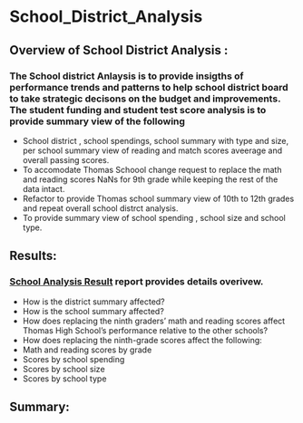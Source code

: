 # School_District_Analysis

## Overview of School District Analysis : 
  ### The School district Anlaysis is to provide insigths of performance trends and patterns to help school district board to take strategic decisons on the budget and improvements. The student funding and student test score analysis is to provide summary view of the following 
  * School district , school spendings, school summary with type and size, per school summary view of reading and match scores aveerage and overall passing scores. 
  * To accomodate Thomas Schoool change request to replace the math and reading scores NaNs for 9th grade while keeping the rest of the data intact.
  * Refactor to provide Thomas school summary view of 10th to 12th grades and repeat overall school distrct analysis.
  * To provide summary view of school spending , school size and school type.
  
## Results:
 ### [School Analysis Result](https://github.com/raajasrini/School_District_analysis/blob/main/analysis/election_analysis.txt) report provides details overivew.
* How is the district summary affected?
* How is the school summary affected?
* How does replacing the ninth graders’ math and reading scores affect Thomas High School’s performance relative to the other schools?
* How does replacing the ninth-grade scores affect the following:
* Math and reading scores by grade
* Scores by school spending
* Scores by school size
* Scores by school type

##  Summary: 
   ###


